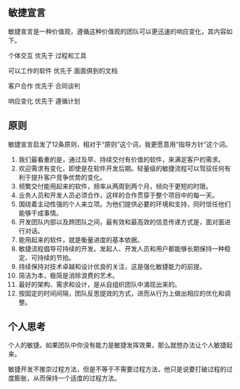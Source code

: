 

## 敏捷宣言

敏捷宣言是一种价值观，遵循这种价值观的团队可以更迅速的响应变化，其内容如下。

个体交互  优先于  过程和工具

可以工作的软件  优先于  面面俱到的文档

客户合作  优先于  合同谈判

响应变化  优先于  遵循计划



## 原则

敏捷宣言启发了12条原则，相对于“原则”这个词，我更愿意用“指导方针”这个词。

1. 我们最看重的是，通过及早、持续交付有价值的软件，来满足客户的需求。
2. 欢迎需求有变化，即使是在软件开发后期。轻量级的敏捷流程可以驾驭任何有利于提升客户竞争优势的变化。
3. 频繁交付能用起来的软件，频率从两周到两个月，倾向于更短的时限。
4. 业务人员和开发人员必须合作，这样的合作贯穿于整个项目中的每一天。
5. 围绕着主动性强的个人来立项。为他们提供必要的环境和支持，同时信任他们能够干成事情。
6. 开发团队内部以及跨团队之间，最有效和最高效的信息传递方式是，面对面进行对话。
7. 能用起来的软件，就是衡量进度的基本依据。
8. 敏捷流程倡导可持续的开发。发起人、开发人员和用户都能够长期保持一种稳定、可持续的节拍。
9. 持续保持对技术卓越和设计优良的关注，这是强化敏捷能力的前提。
10. 简洁为本，极简是消除浪费的艺术。
11. 最好的架构、需求和设计，是从自组织团队中涌现出来的。
12. 按固定的时间间隔，团队反思提效的方式，进而从行为上做出相应的优化和调整。



## 个人思考

个人的敏捷。如果团队中你没有能力是敏捷发挥效果，那么就想办法让个人敏捷起来。

敏捷开发不推崇过程方法，但是不等于不需要过程方法，他只是说要打破过程的过度膨胀，从而保持一个适度的过程方法。